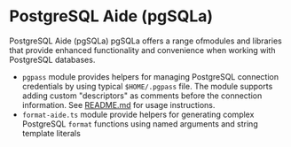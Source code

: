 # PostgreSQL Aide (pgSQLa)

PostgreSQL Aide (pgSQLa) pgSQLa offers a range ofmodules and libraries that
provide enhanced functionality and convenience when working with PostgreSQL
databases.

- `pgpass` module provides helpers for managing PostgreSQL connection
  credentials by using typical `$HOME/.pgpass` file. The module supports adding
  custom "descriptors" as comments before the connection information. See
  [README.md](./pgpass/README.md) for usage instructions.
- `format-aide.ts` module provide helpers for generating complex PostgreSQL
  `format` functions using named arguments and string template literals
